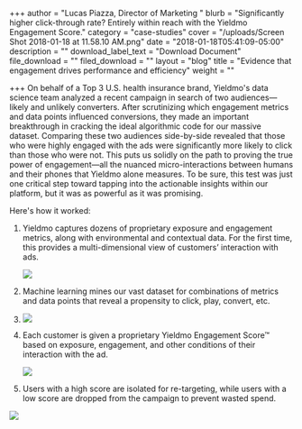 +++
author = "Lucas Piazza, Director of Marketing "
blurb = "Significantly higher click-through rate? Entirely within reach with the Yieldmo Engagement Score."
category = "case-studies"
cover = "/uploads/Screen Shot 2018-01-18 at 11.58.10 AM.png"
date = "2018-01-18T05:41:09-05:00"
description = ""
download_label_text = "Download Document"
file_download = ""
filed_download = ""
layout = "blog"
title = "Evidence that engagement drives performance and efficiency"
weight = ""

+++
On behalf of a Top 3 U.S. health insurance brand, Yieldmo's data science team analyzed a recent campaign in search of two audiences—likely and unlikely converters. After scrutinizing which engagement metrics and data points influenced conversions, they made an important breakthrough in cracking the ideal algorithmic code for our massive dataset. Comparing these two audiences side-by-side revealed that those who were highly engaged with the ads were significantly more likely to click than those who were not. This puts us solidly on the path to proving the true power of engagement—all the nuanced micro-interactions between humans and their phones that Yieldmo alone measures. To be sure, this test was just one critical step toward tapping into the actionable insights within our platform, but it was as powerful as it was promising.

Here's how it worked:

1. Yieldmo captures dozens of proprietary exposure and engagement metrics, along with environmental and contextual data. For the first time, this provides a multi-dimensional view of customers’ interaction with ads.

   ![](/uploads/graph1-2.png)
2. Machine learning mines our vast dataset for combinations of metrics and data points that reveal a propensity to click, play, convert, etc.

1. ![](/uploads/graph2.png)
2. Each customer is given a proprietary Yieldmo Engagement Score™ based on exposure, engagement, and other conditions of their interaction with the ad.

   ![](/uploads/resized.png)
3. Users with a high score are isolated for re-targeting, while users with a low score are dropped from the campaign to prevent wasted spend.

![](/uploads/resized2.png)